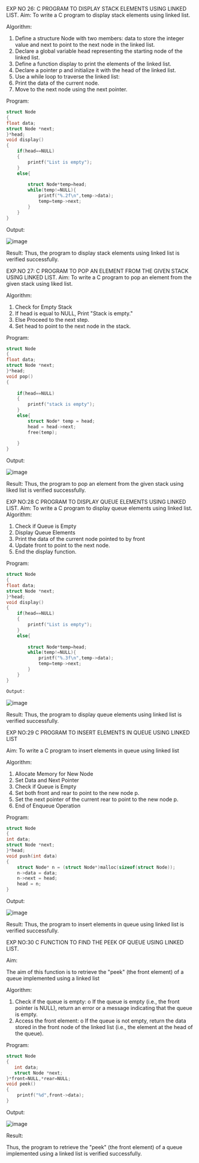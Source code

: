 

EXP NO 26: C PROGRAM TO DISPLAY STACK ELEMENTS USING LINKED LIST.
Aim:
To write a C program to display stack elements using linked list.

Algorithm:
1.	Define a structure Node with two members: data to store the integer value and next to point to the next node in the linked list.
2.	Declare a global variable head representing the starting node of the linked list.
3.	Define a function display to print the elements of the linked list.
4.	Declare a pointer p and initialize it with the head of the linked list.
5.	Use a while loop to traverse the linked list:
6.	Print the data of the current node.
7.	Move to the next node using the next pointer.
 
Program:
```c
struct Node   
{  
float data;  
struct Node *next;  
}*head;  
void display()  
{  
    if(head==NULL)
    {
        printf("List is empty");
    }
    else{
        
        struct Node*temp=head;
        while(temp!=NULL){
            printf("%.2f\n",temp->data);
            temp=temp->next;
        }
    }
}
```
Output:

![image](https://github.com/user-attachments/assets/d864f9fa-e752-42b3-9c9c-d22aab3af4ad)

Result:
Thus, the program to display stack elements using linked list is verified successfully. 



EXP.NO 27: C PROGRAM TO POP AN ELEMENT FROM THE GIVEN STACK USING 
LINKED LIST.
Aim:
To write a C program to pop an element from the given stack using liked list.

Algorithm:
1.	Check for Empty Stack
2.	If head is equal to NULL, Print "Stack is empty."
3.	Else Proceed to the next step.
4.	Set head to point to the next node in the stack.
 
Program:
```c
struct Node   
{  
float data;  
struct Node *next;  
}*head;  
void pop()  
{
    
    if(head==NULL)
    {
        printf("stack is empty");
    }
    else{
        struct Node* temp = head;
        head = head->next; 
        free(temp);
        
    }
}
```
Output:

![image](https://github.com/user-attachments/assets/1da994d1-7c1a-497f-8889-1206dc779f5a)

Result:
Thus, the program to pop an element from the given stack using liked list is verified successfully.

 
EXP NO:28 C PROGRAM TO DISPLAY QUEUE ELEMENTS USING LINKED LIST.
Aim:
To write a C program to display queue elements using linked list.
Algorithm:
1.	Check if Queue is Empty
2.	Display Queue Elements
3.	Print the data of the current node pointed to by front
4.	Update front to point to the next node.
5.	End the display function.
 
Program:
```c
struct Node   
{  
float data;  
struct Node *next;  
}*head;  
void display()  
{  
    if(head==NULL)
    {
        printf("List is empty");
    }
    else{
        
        struct Node*temp=head;
        while(temp!=NULL){
            printf("%.3f\n",temp->data);
            temp=temp->next;
        }
    }
}

Output:

```
![image](https://github.com/user-attachments/assets/f1b44a05-b74f-4989-9523-d45a5975c57f)

Result:
Thus, the program to display queue elements using linked list is verified successfully.


 
EXP NO:29 C PROGRAM TO INSERT ELEMENTS IN QUEUE USING LINKED LIST

Aim:
To write a C program to insert elements in queue using linked list

Algorithm:
1.	Allocate Memory for New Node
2.	Set Data and Next Pointer
3.	Check if Queue is Empty
4.	Set both front and rear to point to the new node p.
5.	Set the next pointer of the current rear to point to the new node p.
6.	End of Enqueue Operation
 
Program:
```c
struct Node   
{  
int data;  
struct Node *next;  
}*head;
void push(int data)  
{  
    struct Node* n = (struct Node*)malloc(sizeof(struct Node));
    n->data = data;
    n->next = head;
    head = n;
}
```
Output:

![image](https://github.com/user-attachments/assets/74f2b37d-5232-4560-81bd-f6118dea457f)

Result:
Thus, the program to insert elements in queue using linked list is verified successfully.



EXP NO:30 C FUNCTION TO FIND THE PEEK OF QUEUE USING LINKED LIST.


Aim:

The aim of this function is to retrieve the "peek" (the front element) of a queue implemented using a linked list

Algorithm:

1.	Check if the queue is empty:
o	If the queue is empty (i.e., the front pointer is NULL), return an error or a message indicating that the queue is empty.
2.	Access the front element:
o	If the queue is not empty, return the data stored in the front node of the linked list (i.e., the element at the head of the queue).

Program:
```c
struct Node
{
   int data;
   struct Node *next;
}*front=NULL,*rear=NULL;
void peek()
{
    printf("%d",front->data);
}
```
Output:

![image](https://github.com/user-attachments/assets/a7c63b14-2e7a-4793-9aa0-9f35507ca340)

Result:

Thus, the program to retrieve the "peek" (the front element) of a queue implemented using a linked list is verified successfully.
